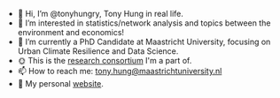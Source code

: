 -   :wave: Hi, I’m \@tonyhungry, Tony Hung in real life.
-   :eyes: I’m interested in statistics/network analysis and topics between the environment and economics!
-   :seedling: I’m currently a PhD Candidate at Maastricht University, focusing on Urban Climate Resilience and Data Science.
-   :sun_with_face: This is the [research consortium](https://redblueclimate.nl) I'm a part of.
-   :mailbox: How to reach me: [tony.hung\@maastrichtuniversity.nl](mailto:tony.hung@maastrichtuniversity.nl)
-   :dizzy: My personal [website](https://tonyhungry.github.io).

<!--- 
tonyhungry/tonyhungry is a ✨ special ✨ repository because its `README.md` (this file) appears on your GitHub profile.
You can click the Preview link to take a look at your changes.
--->
